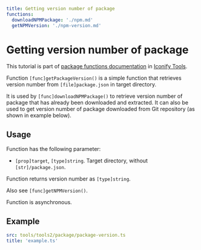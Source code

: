 ```yaml
title: Getting version number of package
functions:
  downloadNPMPackage: './npm.md'
  getNPMVersion: './npm-version.md'
```

# Getting version number of package

This tutorial is part of [package functions documentation](./index.md) in [Iconify Tools](../index.md).

Function `[func]getPackageVersion()` is a simple function that retrieves version number from `[file]package.json` in target directory.

It is used by `[func]downloadNPMPackage()` to retrieve version number of package that has already been downloaded and extracted. It can also be used to get version number of package downloaded from Git repository (as shown in example below).

## Usage

Function has the following parameter:

- `[prop]target`, `[type]string`. Target directory, without `[str]/package.json`.

Function returns version number as `[type]string`.

Also see `[func]getNPMVersion()`.

Function is asynchronous.

## Example

```yaml
src: tools/tools2/package/package-version.ts
title: 'example.ts'
```
